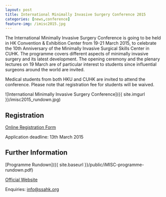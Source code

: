 ```yaml
---
layout: post
title: International Minimally Invasive Surgery Conference 2015
categories: [news,conference]
feature-img: /imisc2015.jpg
---
```


The International Minimally Invasive Surgery Conference is going to be held in HK Convention & Exhibition Center from 19-21 March 2015, to celebrate the 10th Anniversary of the Minimally Invasive Surgical Skills Center in CUHK. The programme covers different aspects of minimally invasive surgery and its latest development. The opening ceremony and the plenary lectures on 19 March are of particular interest to students since influential surgeons around the world are invited.

Medical students from both HKU and CUHK are invited to attend the conference. Please note that registration fee for students will be waived.

![International Minimally Invasive Surgery Conference]({{ site.imgurl }}/imisc2015_rundown.jpg)

## Registration
[Online Registration Form](https://docs.google.com/forms/d/12UPS4_Mv7boztqcRQIjJVZO2gIVRF-5ZECNUAcL52Kc/viewform)

Application deadline: 13th March 2015

## Further Information

[Programme Rundown]({{ site.baseurl }}/public/iMISC-programme-rundown.pdf)

[Official Website](http://www.hkmisc.org.hk/i-misc/index.asp)

Enquiries: [info@ssahk.org](mailto:info@ssahk.org)